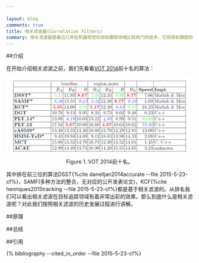 ```yaml
---

layout: blog
comments: true
title: 相关滤波器(Correlation Filters)
summary: 相关滤波器是最近几年在机器视觉的目标跟踪领域比较热门的技术。它将目标跟踪的识别和搜索过程转换到频域完成，取得了非常好的效果。VOT 2014的冠军算法就是通过相关滤波器实现的。本篇短文主要梳理相关滤波器的历史发展及其基本原理。
---
```


##介绍

在开始介绍相关滤波之前，我们先看看[VOT 2014](http://www.votchallenge.net/vot2014/index.html)前十名的算法：

<div align='center'><img src="../img/vot2014.png"  /><p class = "figure_caption">Figure 1. VOT 2014前十名。</p></div>

其中排在前三位的算法DSST{%cite danelljan2014accurate --file 2015-5-23-cf%}，SAMF(多种方法的整合，无对应的公开发表论文)，KCF{%cite  henriques2015tracking --file 2015-5-23-cf%}都是基于相关滤波的。从排名我们可以看出相关滤波在目标追踪领域有着非常出彩的效果。那么到底什么是相关滤波呢？对此我们按照相关滤波的历史发展过程进行讲解。

##原理

##总结


##引用

{% bibliography --cited_in_order --file 2015-5-23-cf%}
